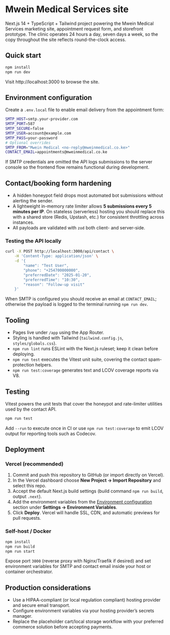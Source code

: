 # Mwein Medical Services site

Next.js 14 + TypeScript + Tailwind project powering the Mwein Medical Services marketing site, appointment request form, and storefront prototype. The clinic operates 24 hours a day, seven days a week, so the copy throughout the site reflects round-the-clock access.

## Quick start

```bash
npm install
npm run dev
```

Visit http://localhost:3000 to browse the site.

## Environment configuration

Create a `.env.local` file to enable email delivery from the appointment form:

```bash
SMTP_HOST=smtp.your-provider.com
SMTP_PORT=587
SMTP_SECURE=false
SMTP_USER=account@example.com
SMTP_PASS=your-password
# Optional overrides
SMTP_FROM="Mwein Medical <no-reply@mweinmedical.co.ke>"
CONTACT_EMAIL=appointments@mweinmedical.co.ke
```

If SMTP credentials are omitted the API logs submissions to the server console so the frontend flow remains functional during development.

## Contact/booking form hardening

- A hidden honeypot field drops most automated bot submissions without alerting the sender.
- A lightweight in-memory rate limiter allows **5 submissions every 5 minutes per IP**. On stateless (serverless) hosting you should replace this with a shared store (Redis, Upstash, etc.) for consistent throttling across instances.
- All payloads are validated with `zod` both client- and server-side.

### Testing the API locally

```bash
curl -X POST http://localhost:3000/api/contact \
	-H 'Content-Type: application/json' \
	-d '{
		"name": "Test User",
		"phone": "+254700000000",
		"preferredDate": "2025-01-20",
		"preferredTime": "10:30",
		"reason": "Follow-up visit"
	}'
```

When SMTP is configured you should receive an email at `CONTACT_EMAIL`; otherwise the payload is logged to the terminal running `npm run dev`.

## Tooling

- Pages live under `/app` using the App Router.
- Styling is handled with Tailwind (`tailwind.config.js`, `styles/globals.css`).
- `npm run lint` runs ESLint with the Next.js ruleset; keep it clean before deploying.
- `npm run test` executes the Vitest unit suite, covering the contact spam-protection helpers.
- `npm run test:coverage` generates text and LCOV coverage reports via V8.

## Testing

Vitest powers the unit tests that cover the honeypot and rate-limiter utilities used by the contact API.

```bash
npm run test
```

Add `--run` to execute once in CI or use `npm run test:coverage` to emit LCOV output for reporting tools such as Codecov.

## Deployment

### Vercel (recommended)

1. Commit and push this repository to GitHub (or import directly on Vercel).
2. In the Vercel dashboard choose **New Project → Import Repository** and select this repo.
3. Accept the default Next.js build settings (build command `npm run build`, output `.next`).
4. Add the environment variables from the [Environment configuration](#environment-configuration) section under **Settings → Environment Variables**.
5. Click **Deploy**. Vercel will handle SSL, CDN, and automatic previews for pull requests.

### Self-host / Docker

```bash
npm install
npm run build
npm run start
```

Expose port `3000` (reverse proxy with Nginx/Traefik if desired) and set environment variables for SMTP and contact email inside your host or container orchestrator.

## Production considerations

- Use a HIPAA-compliant (or local regulation compliant) hosting provider and secure email transport.
- Configure environment variables via your hosting provider’s secrets manager.
- Replace the placeholder cart/local storage workflow with your preferred commerce solution before accepting payments.

